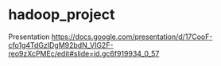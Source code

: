 # hadoop_project

Presentation
https://docs.google.com/presentation/d/17CooF-cfo1g4TdGzIDgM92bdN_VIG2F-reo9zXcPMEc/edit#slide=id.gc6f919934_0_57
